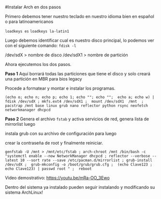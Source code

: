 #Instalar Arch en dos pasos

Primero debemos tener nuestro teclado en nuestro idioma bien en español o para latinoamericanos

`loadkeys es`
`loadkeys la-latin1`

Luego debemos identificar cual es nuestro disco principal, lo podemos ver con el siguiente comando:
`fdisk -l`

/dev/sdX      > nombre de disco
/dev/sdX1   > nombre de partición

Ahora ejecutemos los dos pasos.

**Paso 1**
Aquí borrará todas las particiones que tiene el disco y solo creará una partición en MBR para bios legacy

Procede a formatear y montar e instalar los programas.

`(echo o; echo n; echo p; echo 1; echo ""; echo "";  echo a; echo w) | fdisk /dev/sdX ; mkfs.ext4 /dev/sdX1 ;  mount /dev/sdX1  /mnt  ;  pacstrap /mnt base linux grub nano reflector python rsync neofetch networkmanager dhcpcd`

**Paso 2**
Genera el archivo `fstab` y activa servicios de red, genera lista de mirrorlist luego 

instala grub con su archivo de configuración para luego

crear la contraseña de root y finalmente reiniciar.

`genfstab -U /mnt > /mnt/etc/fstab ; arch-chroot /mnt /bin/bash -c "systemctl enable --now NetworkManager dhcpcd ; reflector --verbose --latest 10 --sort rate --save /etc/pacman.d/mirrorlist ; grub-install /dev/sdX ;  grub-mkconfig -o /boot/grub/grub.cfg ;  (echo Clave123 ; echo Clave123) | passwd root " ;  reboot`

Video demostrativo: https://youtu.be/mRa-OO_3Ewo

Dentro del sistema ya instalado pueden seguir instalando y modificando su sistema ArchLinux! 
